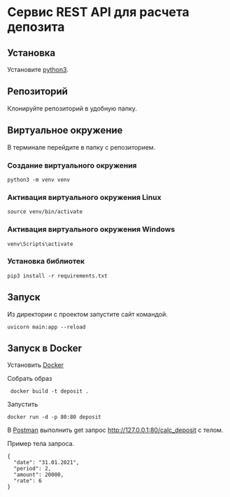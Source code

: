 # Сервис REST API для расчета депозита


## Установка 

Установите [python3](https://realpython.com/installing-python/).

## Репозиторий
Клонируйте репозиторий в удобную папку.

## Виртуальное окружение
В терминале перейдите в папку с репозиторием.

### Создание виртуального окружения
```bush 
python3 -m venv venv
```

### Активация виртуального окружения Linux

```bush
source venv/bin/activate
```

### Активация виртуального окружения Windows

```bush
venv\Scripts\activate
```

### Установка библиотек

```bush 
pip3 install -r requirements.txt
```

## Запуск

Из директории с проектом запустите сайт командой.
```bush
uvicorn main:app --reload
```

## Запуск в Docker
Установить [Docker](https://www.docker.com/get-started/)

Собрать образ 
```bush
 docker build -t deposit .
```

Запустить 
```bush
docker run -d -p 80:80 deposit
```
В [Postman](https://www.postman.com/downloads/) выполнить get запрос http://127.0.0.1:80/calc_deposit с телом.

Пример тела запроса.
```bush
{
  "date": "31.01.2021",
  "period": 2,
  "amount": 20000,
  "rate": 6
}
```